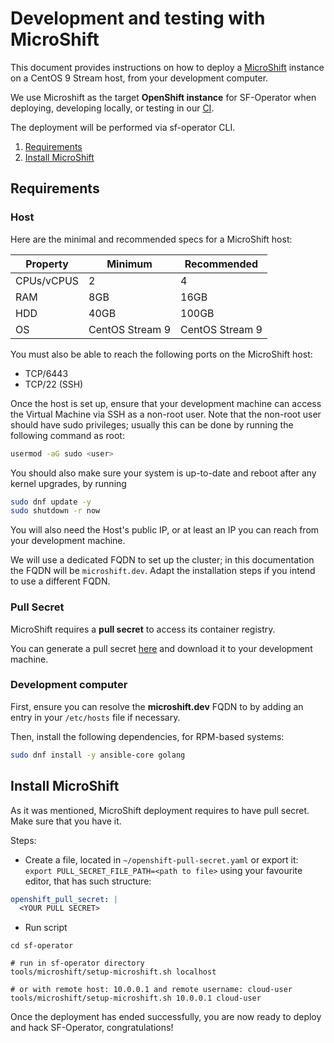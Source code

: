 # Development and testing with MicroShift

This document provides instructions on how to deploy a [MicroShift](https://github.com/openshift/microshift) instance on a CentOS 9 Stream host, from your development computer.

We use Microshift as the target **OpenShift instance** for SF-Operator when deploying, developing locally, or testing in our [CI](https://microshift.softwarefactory-project.io/zuul/t/sf/builds?project=software-factory%2Fsf-operator&skip=0).

The deployment will be performed via sf-operator CLI.

1. [Requirements](#requirements)
1. [Install MicroShift](#install-microshift)

## Requirements

### Host

Here are the minimal and recommended specs for a MicroShift host:

| Property | Minimum | Recommended |
|------------|-------------|----------|
| CPUs/vCPUS | 2 | 4 |
| RAM | 8GB | 16GB |
| HDD | 40GB | 100GB |
| OS | CentOS Stream 9 | CentOS Stream 9 |

You must also be able to reach the following ports on the MicroShift host:

* TCP/6443
* TCP/22 (SSH)

Once the host is set up, ensure that your development machine can access
the Virtual Machine via SSH as a non-root user. Note that the non-root user should have
sudo privileges; usually this can be done by running the following command as root:

```sh
usermod -aG sudo <user>
```

You should also make sure your system is up-to-date and reboot after any kernel upgrades, by running

```sh
sudo dnf update -y
sudo shutdown -r now
```

You will also need the Host's public IP, or at least an IP you can reach from your development machine.

We will use a dedicated FQDN to set up the cluster; in this documentation the FQDN will be `microshift.dev`. Adapt the installation steps if you intend to use a different FQDN.

### Pull Secret

MicroShift requires a **pull secret** to access its container registry.

You can generate a pull secret [here](https://cloud.redhat.com/openshift/create/local) and download it to your development machine.

### Development computer

First, ensure you can resolve the **microshift.dev** FQDN to by adding an entry in your `/etc/hosts` file if necessary.

Then, install the following dependencies, for RPM-based systems:

```sh
sudo dnf install -y ansible-core golang
```

## Install MicroShift

As it was mentioned, MicroShift deployment requires to have pull secret. Make sure that you have it.

Steps:

* Create a file, located in `~/openshift-pull-secret.yaml` or export it: `export PULL_SECRET_FILE_PATH=<path to file>`
  using your favourite editor, that has such structure:

```yaml
openshift_pull_secret: |
  <YOUR PULL SECRET>
```

* Run script

```shell
cd sf-operator

# run in sf-operator directory
tools/microshift/setup-microshift.sh localhost

# or with remote host: 10.0.0.1 and remote username: cloud-user
tools/microshift/setup-microshift.sh 10.0.0.1 cloud-user
```

Once the deployment has ended successfully, you are now ready to deploy and hack SF-Operator, congratulations!
